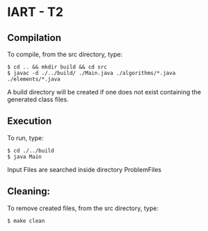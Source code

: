 # IART - T2


## Compilation

To compile, from the src directory, type:

    $ cd .. && mkdir build && cd src
    $ javac -d ./../build/ ./Main.java ./algorithms/*.java ./elements/*.java

A build directory will be created if one does not exist containing the generated class files.

## Execution

To run, type:

    $ cd ./../build
    $ java Main

Input Files are searched inside directory ProblemFiles

## Cleaning:

To remove created files, from the src directory, type:

    $ make clean
